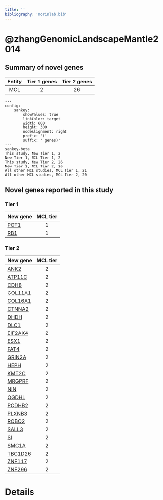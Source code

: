 ```yaml
---
title: ''
bibliography: 'morinlab.bib'
---
```


# @zhangGenomicLandscapeMantle2014
## Summary of novel genes

|Entity| Tier 1 genes| Tier 2 genes|
|:-:|:-:|:-:|
|MCL|2|26|
```mermaid
---
config:
    sankey:
        showValues: true
        linkColor: target
        width: 600
        height: 300
        nodeAlignment: right
        prefix: '('
        suffix: ' genes)'
---
sankey-beta
This study, New Tier 1, 2
New Tier 1, MCL Tier 1, 2
This study, New Tier 2, 26
New Tier 2, MCL Tier 2, 26
All other MCL studies, MCL Tier 1, 21
All other MCL studies, MCL Tier 2, 20
```

## Novel genes reported in this study

### Tier 1
|New gene|MCL tier|
|:-|:-:|
|[POT1](../POT1)|1 |
|[RB1](../RB1)|1 |

### Tier 2
|New gene|MCL tier|
|:-|:-:|
|[ANK2](../ANK2)|2 |
|[ATP11C](../ATP11C)|2 |
|[CDH8](../CDH8)|2 |
|[COL11A1](../COL11A1)|2 |
|[COL16A1](../COL16A1)|2 |
|[CTNNA2](../CTNNA2)|2 |
|[DHDH](../DHDH)|2 |
|[DLC1](../DLC1)|2 |
|[EIF2AK4](../EIF2AK4)|2 |
|[ESX1](../ESX1)|2 |
|[FAT4](../FAT4)|2 |
|[GRIN2A](../GRIN2A)|2 |
|[HEPH](../HEPH)|2 |
|[KMT2C](../KMT2C)|2 |
|[MRGPRF](../MRGPRF)|2 |
|[NIN](../NIN)|2 |
|[OGDHL](../OGDHL)|2 |
|[PCDHB2](../PCDHB2)|2 |
|[PLXNB3](../PLXNB3)|2 |
|[ROBO2](../ROBO2)|2 |
|[SALL3](../SALL3)|2 |
|[SI](../SI)|2 |
|[SMC1A](../SMC1A)|2 |
|[TBC1D26](../TBC1D26)|2 |
|[ZNF117](../ZNF117)|2 |
|[ZNF296](../ZNF296)|2 |


# Details

